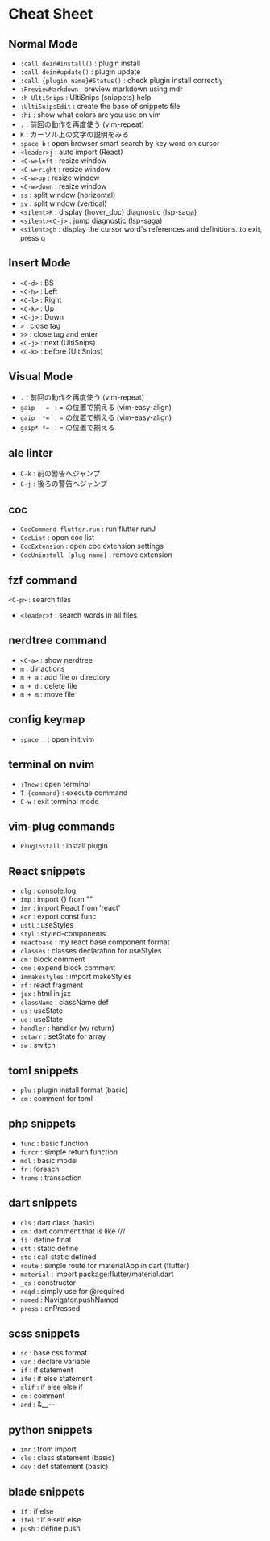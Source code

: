 # Cheat Sheet

## Normal Mode
- `:call dein#install()`  :  plugin install
- `:call dein#update()`  :  plugin update
- `:call {plugin name}#Status()`  : check plugin install correctly 
- `:PreviewMarkdown` : preview markdown using mdr
- `:h UltiSnips`  :  UltiSnips (snippets) help
- `:UltiSnipsEdit`  :  create the base of snippets file
- `:hi`  :  show what colors are you use on vim
- `.`  :  前回の動作を再度使う (vim-repeat)
- `K`  :  カーソル上の文字の説明をみる
- `space b`  :  open browser smart search by key word on cursor
- `<leader>j`  :  auto import (React)
- `<C-w>left`  :  resize window
- `<C-w>right`  :  resize window
- `<C-w>up`  :  resize window
- `<C-w>down`  :  resize window
- `ss`  :  split window (horizontal)
- `sv`  :  split window (vertical)
- `<silent>K`  :  display (hover_doc) diagnostic (lsp-saga)
- `<silent><C-j>`  : jump diagnostic (lsp-saga)
- `<silent>gh`  : display the cursor word's references and definitions. to exit, press q


## Insert Mode 

- `<C-d>`  :  BS
- `<C-h>`  :  Left
- `<C-l>`  :  Right
- `<C-k>`  :  Up
- `<C-j>`  :  Down
- `>`  :  close tag
- `>>`  :  close tag and enter
- `<C-j>`  :  next (UltiSnips)
- `<C-k>`  :  before (UltiSnips)


## Visual Mode
- `.`  :  前回の動作を再度使う (vim-repeat)
- `gaip   = `  : = の位置で揃える (vim-easy-align)
- `gaip  *= `  : = の位置で揃える (vim-easy-align)
- `gaip* *= `  : = の位置で揃える


## ale linter

- `C-k`  :  前の警告へジャンプ
- `C-j`  :  後ろの警告へジャンプ



## coc

- `CocCommend flutter.run`  :  run flutter runJ
- `CocList`  :  open coc list
- `CocExtension`  :  open coc extension settings
- `CocUninstall [plug name]`  :  remove extension


## fzf command

 `<C-p>`  :  search files
- `<leader>f`  :  search words in all files


## nerdtree command

- `<C-a>`  :  show nerdtree
- `m`  :  dir actions
- `m + a`  :  add file or directory
- `m + d`  :  delete file
- `m + m`  :  move file

## config keymap

- `space .`  :  open init.vim


## terminal on nvim

- `:Tnew`        :  open terminal
- `T {command}`  :  execute command
- `C-w`          :  exit terminal mode


## vim-plug commands

- `PlugInstall`    :  install plugin


## React snippets

- `clg`        :  console.log
- `imp`        :  import {} from ""
- `imr`        :  import React from 'react'
- `ecr`        :  export const func
- `ustl`        :  useStyles
- `styl`        :  styled-components
- `reactbase`        :  my react base component format
- `classes`        :  classes declaration for useStyles
- `cm`        :  block comment
- `cme`        :  expend block comment
- `immakestyles`        :  import makeStyles
- `rf`        :  react fragment
- `jsx`        :  html in jsx
- `className`        :  className def
- `us`        :  useState
- `ue`        :  useState
- `handler`        :  handler (w/ return)
- `setarr`        :  setState for array
- `sw`        :  switch 


## toml snippets

- `plu`        :  plugin install format (basic)
- `cm`        :  comment for toml


## php snippets

- `func`        :  basic function
- `furcr`        :  simple return function
- `mdl`        :  basic model
- `fr`        :  foreach
- `trans`        :  transaction


## dart snippets

- `cls`        :  dart class (basic)
- `cm`        :  dart comment that is like ///
- `fi`        :  define final 
- `stt`        :  static define
- `stc`        :  call static defined
- `route`        :  simple route for materialApp in dart (flutter)
- `material`        :  import package:flutter/material.dart
- `_cs`        :  constructor
- `reqd`        :  simply use for @required
- `named`        :  Navigator.pushNamed
- `press`        :  onPressed


## scss snippets

- `sc`        :  base css format
- `var`        :  declare variable
- `if`        :  if statement
- `ife`        :  if else statement
- `elif`        :  if else else if
- `cm`        :  comment
- `and`        :  &__--


## python snippets

- `imr`        :  from import
- `cls`        :  class statement (basic)
- `dev`        :  def statement (basic)


## blade snippets

- `if`        :  if else
- `ifel`        :  if elseif else
- `push`        :  define push

